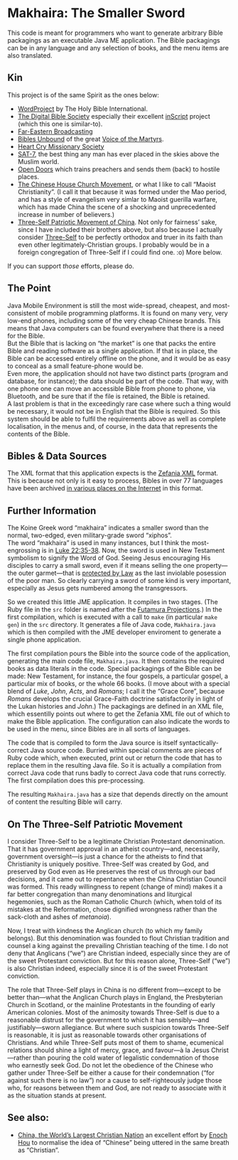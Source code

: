 Makhaira: The Smaller Sword
============
This code is meant for programmers who want to generate arbitrary Bible packagings as an  executable Java ME application. The Bible packagings can be in any language and any selection of books, and the menu items are also translated.

Kin
---
This project is of the same Spirit as the ones below:

* [WordProject](http://wordproject.org) by The Holy Bible International.
* [The Digital Bible Society](http://www.digitalbiblesociety.com/) especially their excellent [inScript](http://www.digitalbiblesociety.com/about/projects.php#inScript) project (which this one is similar-to).
* [Far-Eastern Broadcasting](http://www.febcanada.org/)
* [Bibles Unbound](http://www.biblesunbound.com/qry/mc_home.taf) of the great [Voice of the Martyrs](http://www.persecution.com).
* [Heart Cry Missionary Society](http://www.heartcrymissionary.com/)
* [SAT-7](http://www.sat7.org/), the best thing any man has ever placed in the skies above the Muslim world.
* [Open Doors](http://www.opendoors.org/) which trains preachers and sends them (back) to hostile places.
* [The Chinese House Church Movement](http://en.wikipedia.org/w/index.php?title=Chinese_house_church&oldid=563557936), or what I like to call “Maoist Christianity”. (I call it that because it was formed under the Mao period, and has a style of evangelism very simlar to Maoist guerilla warfare, which has made China the scene of a shocking and unprecedented increase in number of believers.)
* [Three-Self Patriotic Movement of China](http://www.ccctspm.org). Not only for fairness’ sake, since I have included their brothers above, but also because I actually consider [Three-Self](http://en.wikipedia.org/w/index.php?title=Three-Self_Patriotic_Movement&oldid=566984419) to be perfectly orthodox and truer in its faith than even other legitimately-Christian groups. I probably would be in a foreign congregation of Three-Self if I could find one. :o) More below.

If you can support _those_ efforts, please do.

The Point
---
Java Mobile Environment is still the most wide-spread, cheapest, and most-consistent of mobile programming platforms. It is found on many very, very low-end phones, including some of the very cheap Chinese brands. This means that Java computers can be found everywhere that there is a need for the Bible.  
But the Bible that is lacking on “the market” is one that packs the entire Bible and reading software as a single application. If that is in place, the Bible can be accessed entirely offline on the phone, and it would be as easy to conceal as a small feature-phone would be.  
Even more, the application should not have two distinct parts (program and database, for instance); the data should be part of the code. That way, with one phone one can move an accessible Bible from phone to phone, via Bluetooth, and be sure that if the file is retained, the Bible is retained.  
A last problem is that in the exceedingly rare case where such a thing would be necessary, it would not be in English that the Bible is required. So this system should be able to fulfil the requirements above as well as complete localisation, in the menus and, of course, in the data that represents the contents of the Bible.

Bibles & Data Sources
---
The XML format that this application expects is the [Zefania XML](http://sourceforge.net/projects/zefania-sharp/) format. This is because not only is it easy to process, Bibles in over 77 languages have been archived [in various places on the Internet](http://www.churchsw.org/bibles) in this format.  


Further Information
---
The Koine Greek word “makhaira” indicates a smaller sword than the normal, two-edged, even military-grade sword “xiphos”.  
The word “makhaira” is used in many instances, but I think the most-engrossing is in [Luke 22:35-38](https://www.biblegateway.com/passage/?interface=print&version=NKJV;TR1894&search=Luke+22:35-38).
Now, the sword is used in New Testament symbolism to signify the Word of God. Seeing Jesus encouraging His disciples to carry a small sword, even if it means selling the one property—the outer garmet—that is [protected by Law](https://www.biblegateway.com/passage/?interface=print&version=NIV;NKJV&search=Exodus+22:26-27) as the last inviolable posession of the poor man. So clearly carrying a sword of some kind is very important, especially as Jesus gets numbered among the transgressors.

So we created this little JME application. It compiles in two stages. (The Ruby file in the `src` folder is named after the [Futamura Projections](http://blog.sigfpe.com/2009/05/three-projections-of-doctor-futamura.html).) In the first compilation, which is executed with a call to `make` (in particular `make gen`) in the `src` directory. It generates a file of Java code, `Makhaira.java` which is then compiled with the JME developer enviroment to generate a single phone application.

The first compilation pours the Bible into the source code of the application, generating the main code file, `Makhaira.java`. It then contains the required books as data literals in the code. Special packagings of the Bible can be made: New Testament, for instance, the four gospels, a particular gospel, a particular mix of books, or the whole 66 books. (I move about with a special blend of _Luke_, _John_, _Acts_, and _Romans_; I call it the “Grace Core”, because _Romans_ develops the crucial Grace-Faith doctrine satisfactorily in light of the Lukan histories and _John_.) The packagings are defined in an XML file, which essentilly points out where to get the Zefania XML file out of which to make the Bible application. The configuration can also indicate the words to be used in the menu, since Bibles are in all sorts of languages.

The code that is compiled to form the Java source is itself syntactically-correct Java source code. Burried within special comments are pieces of Ruby code which, when executed, print out or return the code that has to replace them in the resulting Java file. So it is actually a compilation from correct Java code that runs badly to correct Java code that runs correctly. The first compilation does this pre-processing.

The resulting `Makhaira.java` has a size that depends directly on the amount of content the resulting Bible will carry.

On The Three-Self Patriotic Movement
---
I consider Three-Self to be a legitimate Christian Protestant denomination. That it has government approval in an atheist country—and, necessarily, government oversight—is just a chance for the atheists to find that Christianity is uniquely positive. Three-Self was created by God, and preserved by God even as He preserves the rest of us through our bad decisions, and it came out to repentance when the China Christian Council was formed. This ready willingness to repent (change of mind) makes it a far better congregation than many denominations and liturgical hegemonies, such as the Roman Catholic Church (which, when told of its mistakes at the Reformation, chose dignified wrongness rather than the sack-cloth and ashes of _metanoia_).

Now, I treat with kindness the Anglican church (to which my family belongs). But this denomination was founded to flout Christian tradition and counsel a king against the prevailing Christian teaching of the time. I do not deny that Anglicans (“we”) are Christian indeed, especially since they are of the sweet Protestant conviction. But for this reason alone, Three-Self (“we”) is also Christian indeed, especially since it is of the sweet Protestant conviction.

The role that Three-Self plays in China is no different from—except to be better than—what the Anglican Church plays in England, the Presbyterian Church in Scotland, or the mainline Protestants in the founding of early American colonies. Most of the animosity towards Three-Self is due to a reasonable distrust for the government to which it has sensibly—and justifiably—sworn allegiance. But where such suspicion towards Three-Self is reasonable, it is just as reasonable towards other organisations of Christians. And while Three-Self puts most of them to shame, ecumenical relations should shine a light of mercy, grace, and favour—à la Jesus Christ—rather than pouring the cold water of legalistic condemnation of those who earnestly seek God. Do not let the obedience of the Chinese who gather under Three-Self be either a cause for their condemnation (“for against such there is no law”) nor a cause to self-righteously judge those who, for reasons between them and God, are not ready to associate with it as the situation stands at present.

See also:
---
* [China, the World’s Largest Christian Nation](http://chinachristiannation.blogspot.com/) an excellent effort by [Enoch Hou](https://plus.google.com/113837710196751913414/posts) to normalise the idea of “Chinese” being uttered in the same breath as “Christian”.

